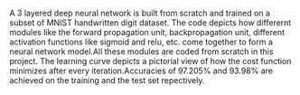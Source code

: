 A 3 layered deep neural network is built from scratch and trained on a subset of MNIST handwritten digit dataset. The code depicts how differernt modules like the forward propagation unit, backpropagation unit, different activation functions like sigmoid and relu, etc. come together to form a neural network model.All these modules are coded from scratch in this project. The learning curve depicts a pictorial view of how the cost function minimizes after every iteration.Accuracies of 97.205% and 93.98% are achieved on the training and the test set repectively.
